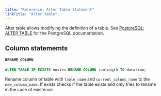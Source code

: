 ```yaml
---
title: "Reference: Alter Table Statement"
linkTitle: "Alter Table"
---
```


Alter table allows modifying the definition of a table.
See [PostgreSQL: ALTER TABLE](https://www.postgresql.org/docs/current/sql-altertable.html) for the PostgreSQL documentation.

## Column statememts

#### `RENAME COLUMN`
```sql
ALTER TABLE IF EXISTS movies RENAME COLUMN runlength TO duration;
```
Rename column of table with `table_name` and `current_column_name` to the `new_column_name`. 
If exists checks if the table exists and only tries to rename in the case of existence.


